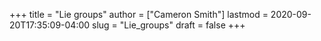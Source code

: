 +++
title = "Lie groups"
author = ["Cameron Smith"]
lastmod = 2020-09-20T17:35:09-04:00
slug = "Lie_groups"
draft = false
+++

